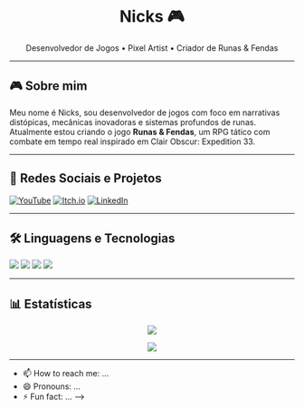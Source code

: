 <h1 align="center">Nicks 🎮</h1>

<p align="center">
  Desenvolvedor de Jogos • Pixel Artist • Criador de Runas & Fendas
</p>

---

## 🎮 Sobre mim

Meu nome é Nicks, sou desenvolvedor de jogos com foco em narrativas distópicas, mecânicas inovadoras e sistemas profundos de runas.  
Atualmente estou criando o jogo **Runas & Fendas**, um RPG tático com combate em tempo real inspirado em Clair Obscur: Expedition 33.

---

## 🚀 Redes Sociais e Projetos

[![YouTube](https://img.shields.io/badge/YouTube-Nicks-red?logo=youtube&logoColor=white)](https://youtube.com/SEUCANAL)
[![Itch.io](https://img.shields.io/badge/Itch.io-Nicks-red?logo=itch.io&logoColor=white)](https://itch.io/profile/SEUPROFILE)
[![LinkedIn](https://img.shields.io/badge/LinkedIn-Nicks-blue?logo=linkedin&logoColor=white)](https://linkedin.com/in/SEULINKEDIN)

---

## 🛠️ Linguagens e Tecnologias

<img src="https://img.shields.io/badge/GameMaker-2023.x-blue?logo=gamemakerstudio&logoColor=white">
<img src="https://img.shields.io/badge/Aseprite-Pixel%20Art-orange?logo=aseprite&logoColor=white">
<img src="https://img.shields.io/badge/Git-Version%20Control-lightgrey?logo=git&logoColor=white">
<img src="https://img.shields.io/badge/Figma-UI%20Design-red?logo=figma&logoColor=white">
</p>

---

## 📊 Estatísticas

<p align="center">
  <img src="https://github-readme-stats.vercel.app/api?username=nicksx-del&show_icons=true&theme=tokyonight" />
</p>

<p align="center">
  <img src="https://github-readme-stats.vercel.app/api/top-langs/?username=nicksx-del&layout=compact&theme=tokyonight" />
</p>

---
- 📫 How to reach me: ...
- 😄 Pronouns: ...
- ⚡ Fun fact: ...
-->

